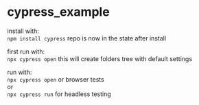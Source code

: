 # cypress_example

install with:\
`npm install cypress`
repo is now in the state after install

first run with:\
`npx cypress open`
this will create folders tree with default settings  

run with:\
`npx cypress open` or browser tests\
or\
`npx cypress run` for headless testing
